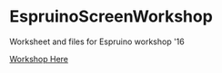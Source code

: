# EspruinoScreenWorkshop

Worksheet and files for Espruino workshop '16

[Workshop Here](esprinoWorkshop.md)
